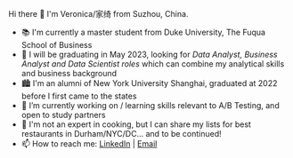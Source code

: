 Hi there 👋 I'm Veronica/家绮 from Suzhou, China.
<br> 
- 📚 I'm currently a master student from Duke University, The Fuqua School of Business
- 🎯 I will be graduating in May 2023, looking for *Data Analyst, Business Analyst and Data Scientist roles* which can combine my analytical skills and business background
- 🏙 I'm an alumni of New York University Shanghai, graduated at 2022 before I first came to the states
- 🔭 I’m currently working on / learning skills relevant to A/B Testing, and open to study partners
- 💬 I'm not an expert in cooking, but I can share my lists for best restaurants in Durham/NYC/DC... and to be continued!
- 📫 How to reach me: [LinkedIn](Linkedin.com/in/jiaqi-veronica-hu) | [Email](veronica.hu@duke.edu)

<!---
- 👯 I’m looking to collaborate on ...
- 🤔 I’m looking for help with ...
- 💬 Ask me about ...
- ⚡ Fun fact: 
--->
